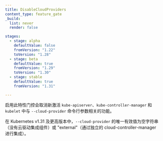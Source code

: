 ```yaml
---
title: DisableCloudProviders
content_type: feature_gate
_build:
  list: never
  render: false

stages:
  - stage: alpha
    defaultValue: false
    fromVersion: "1.22"
    toVersion: "1.28"
  - stage: beta 
    defaultValue: true
    fromVersion: "1.29"
    toVersion: "1.30"
  - stage: stable
    defaultValue: true
    fromVersion: "1.31"

---
```

<!--
Enabling this feature gate deactivated functionality in `kube-apiserver`,
`kube-controller-manager` and `kubelet` that related to the `--cloud-provider`
command line argument.

In Kubernetes v1.31 and later, the only valid values for `--cloud-provider`
are the empty string (no cloud provider integration), or "external"
(integration via a separate cloud-controller-manager).
-->
启用此特性门控会取消新激活 `kube-apiserver`、`kube-controller-manager` 和 `kubelet` 中与
`--cloud-provider` 命令行参数相关的功能。

在 Kubernetes v1.31 及更高版本中，`--cloud-provider`
的唯一有效值为空字符串（没有云驱动集成组件）或 "external"（通过独立的 cloud-controller-manager 进行集成）。
